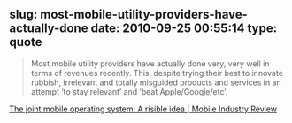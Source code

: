 slug: most-mobile-utility-providers-have-actually-done
date: 2010-09-25 00:55:14
type: quote
---

> Most mobile utility providers have actually done very, very well in terms of revenues recently. This, despite trying their best to innovate rubbish, irrelevant and totally misguided products and services in an attempt ‘to stay relevant’ and ‘beat Apple/Google/etc’.

[The joint mobile operating system: A risible idea | Mobile Industry Review](http://www.mobileindustryreview.com/2010/09/the-joint-mobile-operating-system-a-risible-idea.html)
